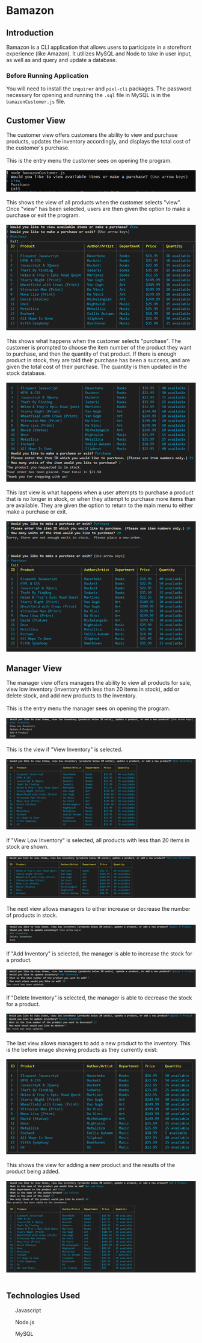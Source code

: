 # Bamazon

## Introduction ##
Bamazon is a CLI application that allows users to participate in a storefront experience (like Amazon).  It utilizes MySQL and Node to take in user input, as well as and query and update a database.
### Before Running Application ###
You will need to install the `inquirer` and `pixl-cli` packages.  The password necessary for opening and running the `.sql` file in MySQL is in the `bamazonCustomer.js` file.
## Customer View ##
The customer view offers customers the ability to view and purchase products, updates the inventory accordingly, and displays the total cost of the customer's purchase.
<br></br>
This is the entry menu the customer sees on opening the program.
<br></br>
![Customer View Intro](images/CustomerViewIntro.png)
<br></br>
This shows the view of all products when the customer selects "view".  Once "view" has been selected, users are then given the option to make a purchase or exit the program.
<br></br>
![Customer View Select](images/CustomerViewSelect.png)
<br></br>
This shows what happens when the customer selects "purchase".  The customer is prompted to choose the item number of the product they want to purchase, and then the quantity of that product.  If there is enough product in stock, they are told their purchase has been a success, and are given the total cost of their purchase.  The quantity is then updated in the stock database.
<br></br>
![Customer View Complete](images/CustomerViewComplete.png)
<br></br>
This last view is what happens when a user attempts to purchase a product that is no longer in stock, or when they attempt to purchase more items than are available.  They are given the option to return to the main menu to either make a purchase or exit.
<br></br>
![Out of Stock](images/OutofStock.png)

## Manager View ##
The manager view offers managers the ability to view all products for sale, view low inventory (inventory with less than 20 items in stock), add or delete stock, and add new products to the inventory.
<br></br>
This is the entry menu the manager sees on opening the program.
<br></br>
![Manager View Intro](images/ManagerViewIntro.png)
<br></br>
This is the view if "View Inventory" is selected.
<br></br>
![Manager View Inventory](images/ManagerViewInventory.png)
<br></br>
If "View Low Inventory" is selected, all products with less than 20 items in stock are shown.
<br></br>
![Manager Low Inventory](images/ManagerLowInventory.png)
<br></br>
The next view allows managers to either increase or decrease the number of products in stock.
<br></br>
![Manager Update Inventory](images/ManagerUpdateInventory.png)
<br></br>
If "Add Inventory" is selected, the manager is able to increase the stock for a product.
<br></br>
![Manager Add Inventory](images/ManagerAddInventory.png)
<br></br>
If "Delete Inventory" is selected, the manager is able to decrease the stock for a product.
<br></br>
![Manager Delete Inventory](images/ManagerDeleteInventory.png)
<br></br>
The last view allows managers to add a new product to the inventory.  This is the before image showing products as they currently exist:
<br></br>
![Manager Before Add](images/ManagerBeforeAdd.png)
<br></br>
This shows the view for adding a new product and the results of the product being added.
<br></br>
![Manager After Add](images/ManagerAfterAdd.png)
<br></br>
## Technologies Used
<ul>Javascript</ul>
<ul>Node.js</ul>
<ul>MySQL</ul>

